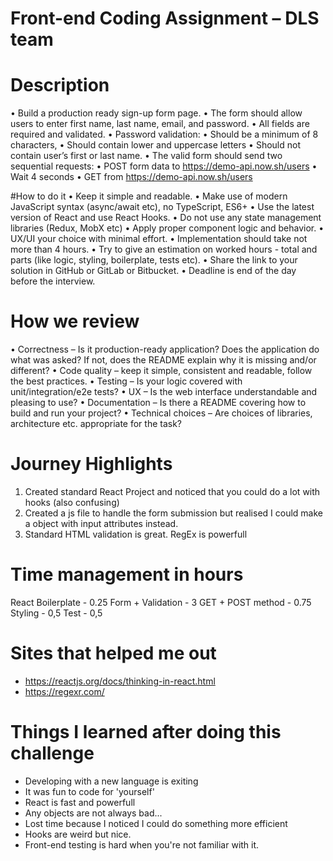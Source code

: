 # Front-end Coding Assignment – DLS team

# Description 
• Build a production ready sign-up form page.
• The form should allow users to enter first name, last name, email, and password. 
• All fields are required and validated. 
• Password validation: 
• Should be a minimum of 8 characters,
• Should contain lower and uppercase letters
• Should not contain user’s first or last name.
• The valid form should send two sequential requests:
• POST form data to https://demo-api.now.sh/users
• Wait	4	seconds
• GET from https://demo-api.now.sh/users

#How to do it
• Keep	it	simple and	readable.
• Make	use	of	modern	JavaScript syntax	(async/await	etc),	no	TypeScript,	ES6+
• Use the latest version of React and use React Hooks.
• Do	not use	any	state	management	libraries	(Redux,	MobX	etc)
• Apply	proper	component logic	and	behavior.
• UX/UI your choice with minimal effort.
• Implementation should take not more than 4 hours.
• Try to give an estimation on worked hours - total and parts (like logic, styling, boilerplate, 
tests etc).
• Share the link to your solution in GitHub or GitLab or Bitbucket.
• Deadline is end of the day before the interview. 

# How we review 
• Correctness – Is it production-ready application? Does the application do what was asked? If 
not, does the README explain why it is missing and/or different? 
• Code quality – keep it simple, consistent and readable, follow the best practices.
• Testing – Is your logic covered with unit/integration/e2e tests? 
• UX – Is the web interface understandable and pleasing to use? 
• Documentation – Is there a README covering how to build and run your project? 
• Technical choices – Are choices of libraries, architecture etc. appropriate for the task? 

# Journey Highlights
1. Created standard React Project and noticed that you could do a lot with hooks (also confusing)
2. Created a js file to handle the form submission but realised I could make a object with input attributes instead.
3. Standard HTML validation is great. RegEx is powerfull

# Time management in hours
React Boilerplate - 0.25
Form + Validation - 3
GET + POST method - 0.75
Styling - 0,5
Test - 0,5

# Sites that helped me out
- https://reactjs.org/docs/thinking-in-react.html
- https://regexr.com/

# Things I learned after doing this challenge
- Developing with a new language is exiting
- It was fun to code for 'yourself'
- React is fast and powerfull
- Any objects are not always bad...
- Lost time because I noticed I could do something more efficient
- Hooks are weird but nice.
- Front-end testing is hard when you're not familiar with it.
